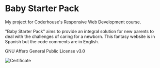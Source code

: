 # Baby Starter Pack
My project for Coderhouse's Responsive Web Development course.

"Baby Starter Pack" aims to provide an integral solution for new parents to deal with the challenges of caring for a newborn.
This fantasy website is in Spanish but the code comments are in English.

GNU Affero General Public License v3.0

![Certificate](https://github.com/cirmialexis/coderhouse-web-development-project/assets/1320538/d8842943-d326-4032-a38a-2aa836787802)
